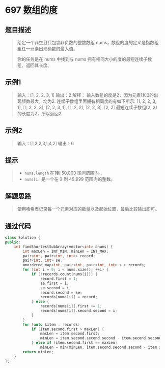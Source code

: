 # 697 [数组的度](https://leetcode-cn.com/problems/degree-of-an-array/)

## 题目描述

> 给定一个非空且只包含非负数的整数数组 nums，数组的度的定义是指数组里任一元素出现频数的最大值。
>
> 你的任务是在 nums 中找到与 nums 拥有相同大小的度的最短连续子数组，返回其长度。
>

## 示例1

> 输入：[1, 2, 2, 3, 1]
> 输出：2
> 解释：
> 输入数组的度是2，因为元素1和2的出现频数最大，均为2.
> 连续子数组里面拥有相同度的有如下所示:
> [1, 2, 2, 3, 1], [1, 2, 2, 3], [2, 2, 3, 1], [1, 2, 2], [2, 2, 3], [2, 2]
> 最短连续子数组[2, 2]的长度为2，所以返回2.

## 示例2

> 输入：[1,2,2,3,1,4,2]
> 输出：6

## 提示

>- `nums.length` 在1到 50,000 区间范围内。
>- `nums[i]` 是一个在 0 到 49,999 范围内的整数。

## 解题思路

>使用哈希表记录每一个元素对应的数量以及起始位置，最后比较输出即可。

## 通过代码

```cpp
class Solution {
public:
    int findShortestSubArray(vector<int> &nums) {
        int maxLen = INT_MIN, minLen = INT_MAX;
        pair<int, pair<int, int>> record;
        pair<int, int> se;
        unordered_map<int, pair<int, pair<int, int> > > records;
        for (int i = 0; i < nums.size(); ++i) {
            if (!records.count(nums[i])) {
                record.first = 1;
                se.first = i;
                se.second = i;
                record.second = se;
                records[nums[i]] = record;
            } else {
                records[nums[i]].first += 1;
                records[nums[i]].second.second = i;
            }
        }
        for (auto &item : records)
            if (item.second.first > maxLen) {
                maxLen = item.second.first;
                minLen = item.second.second.second - item.second.second.first + 1;
            } else if (item.second.first == maxLen)
                minLen = min(minLen, item.second.second.second - item.second.second.first + 1);
        return minLen;
    }
};
```

